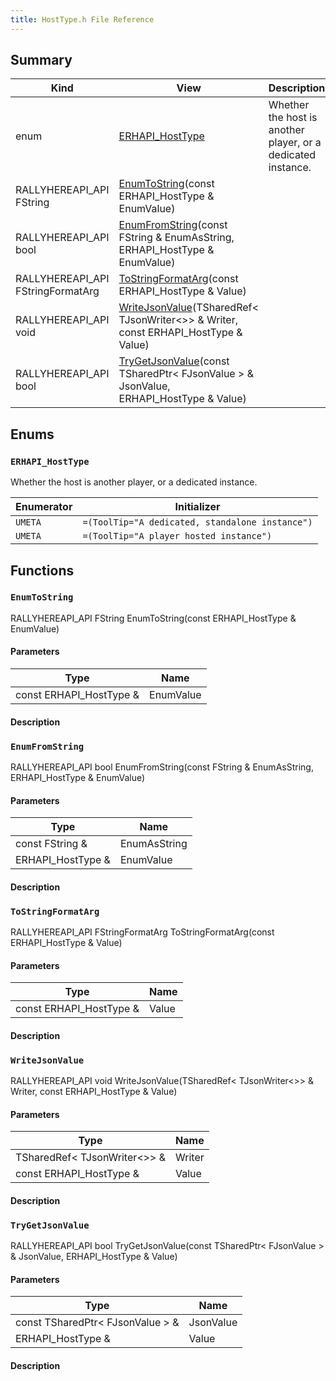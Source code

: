 ```yaml
---
title: HostType.h File Reference
---
```


## Summary
| Kind | View | Description |
|------|------|-------------|
|enum|[ERHAPI_HostType](/unreal-plugins/all/hosttype_8h/#HostType_8h_1a130f13bf77178b700d06bb0aeaae74a9)|Whether the host is another player, or a dedicated instance.|
|RALLYHEREAPI_API FString|[EnumToString](/unreal-plugins/all/hosttype_8h/#HostType_8h_1a81584ca63597fadde25a3fd3ee1b1c67)(const ERHAPI_HostType & EnumValue)||
|RALLYHEREAPI_API bool|[EnumFromString](/unreal-plugins/all/hosttype_8h/#HostType_8h_1a5f194754db363c01a2e8c514c954415a)(const FString & EnumAsString, ERHAPI_HostType & EnumValue)||
|RALLYHEREAPI_API FStringFormatArg|[ToStringFormatArg](/unreal-plugins/all/hosttype_8h/#HostType_8h_1a26b0568866b1fc72cafade8d579cb08c)(const ERHAPI_HostType & Value)||
|RALLYHEREAPI_API void|[WriteJsonValue](/unreal-plugins/all/hosttype_8h/#HostType_8h_1a50133243f30973fa88df7510d7151e32)(TSharedRef< TJsonWriter<>> & Writer, const ERHAPI_HostType & Value)||
|RALLYHEREAPI_API bool|[TryGetJsonValue](/unreal-plugins/all/hosttype_8h/#HostType_8h_1ac8c3617a9633024277259928a84789e0)(const TSharedPtr< FJsonValue > & JsonValue, ERHAPI_HostType & Value)||
## Enums




### `ERHAPI_HostType` <a id="HostType_8h_1a130f13bf77178b700d06bb0aeaae74a9"></a>
Whether the host is another player, or a dedicated instance.



| Enumerator | Initializer|
|------------|------------|
|`UMETA`|`=(ToolTip="A dedicated, standalone instance")`|
|`UMETA`|`=(ToolTip="A player hosted instance")`|



## Functions



### `EnumToString` <a id="HostType_8h_1a81584ca63597fadde25a3fd3ee1b1c67"></a>

RALLYHEREAPI_API FString EnumToString(const ERHAPI_HostType & EnumValue)

#### Parameters

| Type | Name |
|------|------|
|const ERHAPI_HostType &|EnumValue|

#### Description






### `EnumFromString` <a id="HostType_8h_1a5f194754db363c01a2e8c514c954415a"></a>

RALLYHEREAPI_API bool EnumFromString(const FString & EnumAsString, ERHAPI_HostType & EnumValue)

#### Parameters

| Type | Name |
|------|------|
|const FString &|EnumAsString|
|ERHAPI_HostType &|EnumValue|

#### Description






### `ToStringFormatArg` <a id="HostType_8h_1a26b0568866b1fc72cafade8d579cb08c"></a>

RALLYHEREAPI_API FStringFormatArg ToStringFormatArg(const ERHAPI_HostType & Value)

#### Parameters

| Type | Name |
|------|------|
|const ERHAPI_HostType &|Value|

#### Description






### `WriteJsonValue` <a id="HostType_8h_1a50133243f30973fa88df7510d7151e32"></a>

RALLYHEREAPI_API void WriteJsonValue(TSharedRef< TJsonWriter<>> & Writer, const ERHAPI_HostType & Value)

#### Parameters

| Type | Name |
|------|------|
|TSharedRef< TJsonWriter<>> &|Writer|
|const ERHAPI_HostType &|Value|

#### Description






### `TryGetJsonValue` <a id="HostType_8h_1ac8c3617a9633024277259928a84789e0"></a>

RALLYHEREAPI_API bool TryGetJsonValue(const TSharedPtr< FJsonValue > & JsonValue, ERHAPI_HostType & Value)

#### Parameters

| Type | Name |
|------|------|
|const TSharedPtr< FJsonValue > &|JsonValue|
|ERHAPI_HostType &|Value|

#### Description








